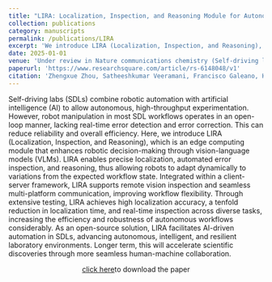 ```yaml
---
title: "LIRA: Localization, Inspection, and Reasoning Module for Autonomous Workflows in Self-Driving Labs"
collection: publications
category: manuscripts
permalink: /publications/LIRA
excerpt: 'We introduce LIRA (Localization, Inspection, and Reasoning), which is an edge computing module that enhances robotic decision-making through vision-language models (VLMs). '
date: 2025-01-01
venue: 'Under review in Nature communications chemistry (Self-driving labs and automation software for chemistry and materials science) (Under Review)'
paperurl: 'https://www.researchsquare.com/article/rs-6148048/v1'
citation: 'Zhengxue Zhou, Satheeshkumar Veeramani, Francisco Galeano, Hatem Fakhruldeen, and Andrew Cooper. "LIRA: Localization, Inspection, and Reasoning Module for Autonomous Workflows in Self-Driving Labs." (2025).'
---
```

Self-driving labs (SDLs) combine robotic automation with artificial intelligence (AI) to allow autonomous, high-throughput experimentation. However, robot manipulation in most SDL workflows operates in an open-loop manner, lacking real-time error detection and error correction. This can reduce reliability and overall efficiency. Here, we introduce LIRA (Localization, Inspection, and Reasoning), which is an edge computing module that enhances robotic decision-making through vision-language models (VLMs). LIRA enables precise localization, automated error inspection, and reasoning, thus allowing robots to adapt dynamically to variations from the expected workflow state. Integrated within a client-server framework, LIRA supports remote vision inspection and seamless multi-platform communication, improving workflow flexibility. Through extensive testing, LIRA achieves high localization accuracy, a tenfold reduction in localization time, and real-time inspection across diverse tasks, increasing the efficiency and robustness of autonomous workflows considerably. As an open-source solution, LIRA facilitates AI-driven automation in SDLs, advancing autonomous, intelligent, and resilient laboratory environments. Longer term, this will accelerate scientific discoveries through more seamless human-machine collaboration.


<p style="text-align: center;"><a href="https://doi.org/10.21203/rs.3.rs-6148048/v1"> click here</a>to download the paper</p>